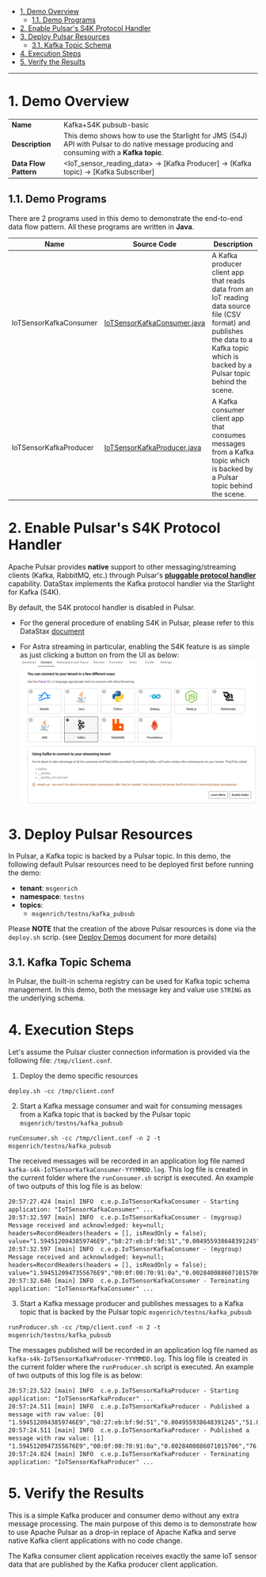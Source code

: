 - [1. Demo Overview](#1-demo-overview)
  - [1.1. Demo Programs](#11-demo-programs)
- [2. Enable Pulsar's S4K Protocol Handler](#2-enable-pulsars-s4k-protocol-handler)
- [3. Deploy Pulsar Resources](#3-deploy-pulsar-resources)
  - [3.1. Kafka Topic Schema](#31-kafka-topic-schema)
- [4. Execution Steps](#4-execution-steps)
- [5. Verify the Results](#5-verify-the-results)

---

# 1. Demo Overview

| | |
| - | - |
| **Name** | Kafka+S4K pubsub-basic |
| **Description** | This demo shows how to use the Starlight for JMS (S4J) API with Pulsar to do native message producing and consuming with a **Kafka topic**. |
| **Data Flow Pattern** | <IoT_sensor_reading_data> -> [Kafka Producer] -> (Kafka topic) -> [Kafka Subscriber] |

## 1.1. Demo Programs

There are 2 programs used in this demo to demonstrate the end-to-end data flow pattern. All these programs are written in **Java**. 

| Name | Source Code | Description |
| ---- | ----------- | ----------- |
| IoTSensorKafkaConsumer | [IoTSensorKafkaConsumer.java](./src/main/java/com/example/pulsarworkshop/IoTSensorKafkaConsumer.java) | A Kafka producer client app that reads data from an IoT reading data source file (CSV format) and publishes the data to a Kafka topic which is backed by a Pulsar topic behind the scene. |
| IoTSensorKafkaProducer | [IoTSensorKafkaProducer.java](./src/main/java/com/example/pulsarworkshop/IoTSensorKafkaProducer.java) | A Kafka consumer client app that consumes messages from a Kafka topic which is backed by a Pulsar topic behind the scene. |

# 2. Enable Pulsar's S4K Protocol Handler

Apache Pulsar provides **native** support to other messaging/streaming clients (Kafka, RabbitMQ, etc.) through Pulsar's [**pluggable protocol handler**](https://github.com/apache/pulsar/wiki/PIP-41%3A-Pluggable-Protocol-Handler) capability. DataStax implements the Kafka protocol handler via the Starlight for Kafka (S4K).

By default, the S4K protocol handler is disabled in Pulsar. 

* For the general procedure of enabling S4K in Pulsar, please refer to this DataStax [document](https://docs.datastax.com/en/streaming/starlight-for-kafka/2.10.1.x/installation/starlight-kafka-quickstart.html)

* For Astra streaming in particular, enabling the S4K feature is as simple as just clicking a button on from the UI as below:
![astra streaming](../images/astra_streaming_s4k.png)

# 3. Deploy Pulsar Resources

In Pulsar, a Kafka topic is backed by a Pulsar topic. In this demo, the following default Pulsar resources need to be deployed first before running the demo: 

* **tenant**: `msgenrich`
* **namespace**: `testns`
* **topics**:
   * `msgenrich/testns/kafka_pubsub`

Please **NOTE** that the creation of the above Pulsar resources is done via the `deploy.sh` scrip. (see [Deploy Demos](../../../Deploy.Demos.md) document for more details)

## 3.1. Kafka Topic Schema

In Pulsar, the built-in schema registry can be used for Kafka topic schema management. In this demo, both the message key and value use `STRING` as the underlying schema.

# 4. Execution Steps

Let's assume the Pulsar cluster connection information is provided via the following file: `/tmp/client.conf`.

1. Deploy the demo specific resources
```
deploy.sh -cc /tmp/client.conf
```

2. Start a Kafka message consumer and wait for consuming messages from a Kafka topic that is backed by the Pulsar topic `msgenrich/testns/kafka_pubsub`
```
runConsumer.sh -cc /tmp/client.conf -n 2 -t msgenrich/testns/kafka_pubsub
```

The received messages will be recorded in an application log file named `kafka-s4k-IoTSensorKafkaConsumer-YYYMMDD.log`. This log file is created in the current folder where the `runConsumer.sh` script is executed. An example of two outputs of this log file is as below: 

```
20:57:27.424 [main] INFO  c.e.p.IoTSensorKafkaConsumer - Starting application: "IoTSensorKafkaConsumer" ...
20:57:32.597 [main] INFO  c.e.p.IoTSensorKafkaConsumer - (mygroup) Message received and acknowledged: key=null; headers=RecordHeaders(headers = [], isReadOnly = false); value="1.5945120943859746E9","b8:27:eb:bf:9d:51","0.004955938648391245","51.0","false","0.00765082227055719","false","0.02041127012241292","22.7"
20:57:32.597 [main] INFO  c.e.p.IoTSensorKafkaConsumer - (mygroup) Message received and acknowledged: key=null; headers=RecordHeaders(headers = [], isReadOnly = false); value="1.5945120947355676E9","00:0f:00:70:91:0a","0.0028400886071015706","76.0","false","0.005114383400977071","false","0.013274836704851536","19.700000762939453"
20:57:32.646 [main] INFO  c.e.p.IoTSensorKafkaConsumer - Terminating application: "IoTSensorKafkaConsumer" ...
```

3. Start a Kafka message producer and publishes messages to a Kafka topic that is backed by the Pulsar topic `msgenrich/testns/kafka_pubsub`
```
runProducer.sh -cc /tmp/client.conf -n 2 -t msgenrich/testns/kafka_pubsub
```

The messages published will be recorded in an application log file named as `kafka-s4k-IoTSensorKafkaProducer-YYYMMDD.log`. This log file is created in the current folder where the `runProducer.sh` script is executed. An example of two outputs of this log file is as below: 

```
20:57:23.522 [main] INFO  c.e.p.IoTSensorKafkaProducer - Starting application: "IoTSensorKafkaProducer" ...
20:57:24.511 [main] INFO  c.e.p.IoTSensorKafkaProducer - Published a message with raw value: [0] "1.5945120943859746E9","b8:27:eb:bf:9d:51","0.004955938648391245","51.0","false","0.00765082227055719","false","0.02041127012241292","22.7"
20:57:24.511 [main] INFO  c.e.p.IoTSensorKafkaProducer - Published a message with raw value: [1] "1.5945120947355676E9","00:0f:00:70:91:0a","0.0028400886071015706","76.0","false","0.005114383400977071","false","0.013274836704851536","19.700000762939453"
20:57:24.824 [main] INFO  c.e.p.IoTSensorKafkaProducer - Terminating application: "IoTSensorKafkaProducer" ...
```

# 5. Verify the Results

This is a simple Kafka producer and consumer demo without any extra message processing. The main purpose of this demo is to demonstrate how to use Apache Pulsar as a drop-in replace of Apache Kafka and serve native Kafka client applications with no code change. 

The Kafka consumer client application receives exactly the same IoT sensor data that are published by the Kafka producer client application.